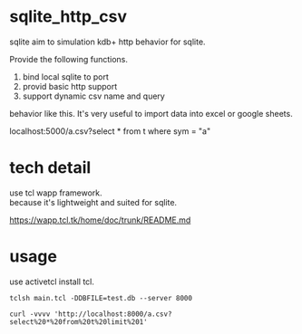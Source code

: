 # sqlite_http_csv

sqlite aim to simulation kdb+ http behavior for sqlite.

Provide the following functions.
1. bind local sqlite to port
2. provid basic http support
3. support dynamic csv name and query

behavior like this. It's very useful to import data into excel or google sheets.

localhost:5000/a.csv?select * from t where sym = "a"

# tech detail

 use tcl wapp framework.  
because it's lightweight and suited for sqlite.

https://wapp.tcl.tk/home/doc/trunk/README.md


# usage 
use activetcl install tcl. 

```
tclsh main.tcl -DDBFILE=test.db --server 8000
```
```
curl -vvvv 'http://localhost:8000/a.csv?select%20*%20from%20t%20limit%201'
```
